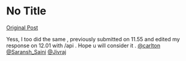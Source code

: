 # No Title

[Original Post](https://discourse.onlinedegree.iitm.ac.in/t/169029/321)

<p>Yess, I too did the same , previously submitted on 11.55 and edited my response on 12.01 with /api . Hope u will consider it . <a class="mention" href="/u/carlton">@carlton</a> <a class="mention" href="/u/saransh_saini">@Saransh_Saini</a> <a class="mention" href="/u/jivraj">@Jivraj</a></p>